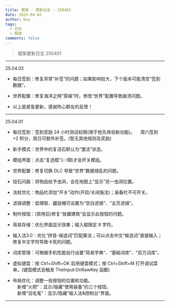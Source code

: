 ```yaml
---
title: 框架 - 更新日志 - 250401
date: 2025-04-02
author: bny
tags:
  - 日志
  - 框架
comments: false
---
```


> 框架更新日志 250401

---

25.04.02  

- 每日签到：修复异常“补签”的问题；如果影响较大，下个版本可能清空“签到数据”。

- 世界配置：修复海洋之椅“穿越”时，修改“世界”配置导致崩溃问题。

- 以上是紧急更新，感谢热心群友的反馈！


---

25.04.01

- 每日签到：签到奖励 24 小时测试权限(用于抢先体验新功能)。
　周六签到 +2 积分，周日可额外补签。(暂无其他规则及奖励)

- 新手模式：世界中的复活石默认为“激活”状态。  

- 模组界面：点击“复选框”(✅/❎)才会开关模组。  

- 世界配置：修复切换 DLC 导致“世界”数据错乱的问题。  

- 投石问路：将物品给予虫洞，会在地图上“显示”另一虫洞位置。  

- 法杖优化：物品栏添加“开关”动作(开启/关闭施法)；装备栏不可开关。  

- 滤镜调整：低理智、鼹鼠帽可设置为“空白滤镜”、“主页滤镜”。  

- 制作按钮：(禁用后)修复“放置建筑”会显示此按钮的问题。  

- 简易存储：优化界面显示效果；输入框限定 8 字符。  

- 输入法3.0：优化“拼音-候选词”匹配算法；可以点击中文“候选词”直接输入；修复中文字符导致卡死的问题。

- 词库管理：可根据手机性能自行设置“简易字典”、“基础词库”、“百万词库”。

- 虚拟键盘：按 Ctrl+Shift+OK 启用键盘模式；按 Ctrl+Shift+M 打开调试菜单。(键盘模式会触发 TheInput:OnRawKey 函数)

- 布局优化：调整一些按钮的位置和功能。  
　新增“火把”：显示/隐藏“使用装备”的三个按钮。  
　新增“羽毛笔”：显示/隐藏“输入法&控制台”界面。

---
